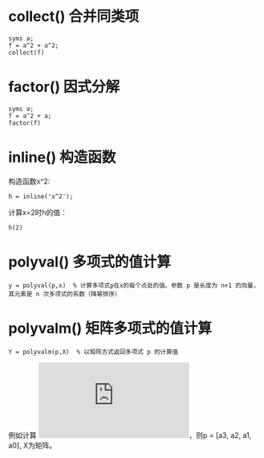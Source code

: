 # collect() 合并同类项
```
syms a;
f = a^2 + a^2;
collect(f)
```

# factor() 因式分解
```
syms a;
f = a^2 + a;
factor(f)
```

# inline() 构造函数
构造函数x^2:
```
h = inline('x^2');
```
计算x=2时h的值：
```
h(2)
```




# polyval() 多项式的值计算
```
y = polyval(p,x)  % 计算多项式p在x的每个点处的值。参数 p 是长度为 n+1 的向量，其元素是 n 次多项式的系数（降幂排序）
```

# polyvalm() 矩阵多项式的值计算
```
Y = polyvalm(p,X)  % 以矩阵方式返回多项式 p 的计算值
```
例如计算
![](https://latex.codecogs.com/gif.latex?p%28X%29%20%3D%20a_3X%5E3&plus;%20a_2X%5E2%20&plus;%20a_1X%20&plus;%20a_0)，则p = [a3, a2, a1, a0], X为矩阵。